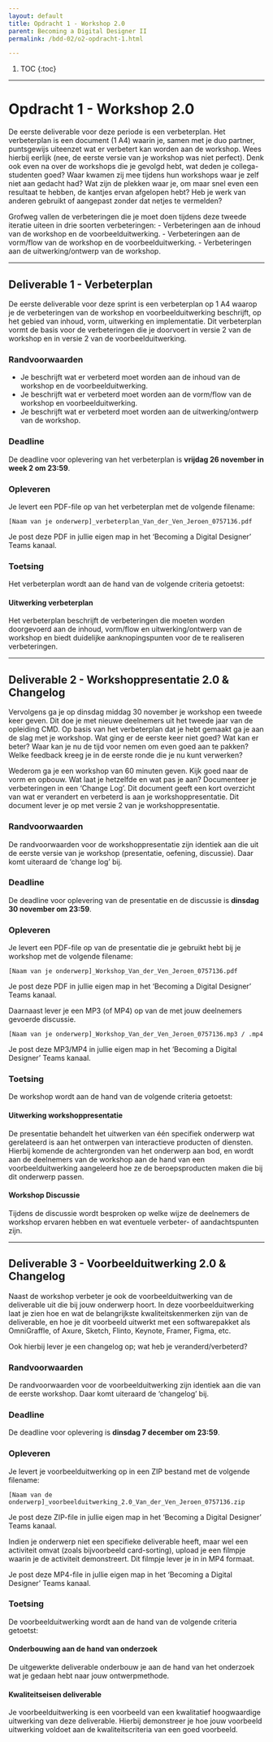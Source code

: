 ```yaml
---
layout: default
title: Opdracht 1 - Workshop 2.0
parent: Becoming a Digital Designer II
permalink: /bdd-02/o2-opdracht-1.html

---
```


1. TOC
{:toc}

---

# Opdracht 1 - Workshop 2.0

De eerste deliverable voor deze periode is een verbeterplan. Het verbeterplan is een document (1 A4) waarin je, samen met je duo partner, puntsgewijs uiteenzet wat er verbetert kan worden aan de workshop. Wees hierbij eerlijk (nee, de eerste versie van je workshop was niet perfect). Denk ook even na over de workshops die je gevolgd hebt, wat deden je collega-studenten goed? Waar kwamen zij mee tijdens hun workshops waar je zelf niet aan gedacht had? Wat zijn de plekken waar je, om maar snel even een resultaat te hebben, de kantjes ervan afgelopen hebt? Heb je werk van anderen gebruikt of aangepast zonder dat netjes te vermelden? 

Grofweg vallen de verbeteringen die je moet doen tijdens deze tweede iteratie uiteen in drie soorten verbeteringen: 
	- Verbeteringen aan de inhoud van de workshop en de voorbeelduitwerking. 
	- Verbeteringen aan de vorm/flow van de workshop en de voorbeelduitwerking.
	- Verbeteringen aan de uitwerking/ontwerp van de workshop. 

---

## Deliverable 1 - Verbeterplan 
De eerste deliverable voor deze sprint is een verbeterplan op 1 A4 waarop je de verbeteringen van de workshop en voorbeelduitwerking beschrijft, op het gebied van inhoud, vorm, uitwerking en implementatie. Dit verbeterplan vormt de basis voor de verbeteringen die je doorvoert in versie 2 van de workshop en in versie 2 van de voorbeelduitwerking. 

### Randvoorwaarden
- Je beschrijft wat er verbeterd moet worden aan de inhoud van de workshop en de voorbeelduitwerking.
- Je beschrijft wat er verbeterd moet worden aan de vorm/flow van de workshop en voorbeelduitwerking.
- Je beschrijft wat er verbeterd moet worden aan de uitwerking/ontwerp van de workshop.

### Deadline
De deadline voor oplevering van het verbeterplan is **vrijdag 26 november in week 2 om 23:59**.

### Opleveren
Je levert een PDF-file op van het verbeterplan met de volgende filename: 

`[Naam van je onderwerp]_verbeterplan_Van_der_Ven_Jeroen_0757136.pdf`

Je post deze PDF in jullie eigen map in het ‘Becoming a Digital Designer’ Teams kanaal. 

### Toetsing
Het verbeterplan wordt aan de hand van de volgende criteria getoetst: 

#### Uitwerking verbeterplan
Het verbeterplan beschrijft de verbeteringen die moeten worden doorgevoerd aan de inhoud, vorm/flow en uitwerking/ontwerp van de workshop en biedt duidelijke aanknopingspunten voor de te realiseren verbeteringen.

---

## Deliverable 2 - Workshoppresentatie 2.0 & Changelog
Vervolgens ga je op dinsdag middag 30 november je workshop een tweede keer geven. Dit doe je met nieuwe deelnemers uit het tweede jaar van de opleiding CMD. Op basis van het verbeterplan dat je hebt gemaakt ga je aan de slag met je workshop. Wat ging er de eerste keer niet goed? Wat kan er beter? Waar kan je nu de tijd voor nemen om even goed aan te pakken? Welke feedback kreeg je in de eerste ronde die je nu kunt verwerken?

Wederom ga je een workshop van 60 minuten geven. Kijk goed naar de vorm en opbouw. Wat laat je hetzelfde en wat pas je aan? Documenteer je verbeteringen in een ‘Change Log’. Dit document geeft een kort overzicht van wat er verandert en verbeterd is aan je workshoppresentatie. Dit document lever je op met versie 2 van je workshoppresentatie. 

### Randvoorwaarden
De randvoorwaarden voor de workshoppresentatie zijn identiek aan die uit de eerste versie van je workshop (presentatie, oefening, discussie). Daar komt uiteraard de ‘change log’ bij.

### Deadline
De deadline voor oplevering van de presentatie en de discussie is **dinsdag 30 november om 23:59**.

### Opleveren
Je levert een PDF-file op van de presentatie die je gebruikt hebt bij je workshop met de volgende filename: 

`[Naam van je onderwerp]_Workshop_Van_der_Ven_Jeroen_0757136.pdf`

Je post deze PDF in jullie eigen map in het ‘Becoming a Digital Designer’ Teams kanaal. 

Daarnaast lever je een MP3 (of MP4) op van de met jouw deelnemers gevoerde discussie. 

`[Naam van je onderwerp]_Workshop_Van_der_Ven_Jeroen_0757136.mp3 / .mp4`

Je post deze MP3/MP4 in jullie eigen map in het ‘Becoming a Digital Designer’ Teams kanaal.

### Toetsing
De workshop wordt aan de hand van de volgende criteria getoetst: 

#### Uitwerking workshoppresentatie 
De presentatie behandelt het uitwerken van één specifiek onderwerp wat gerelateerd is aan het ontwerpen van interactieve producten of diensten. Hierbij komende de achtergronden van het onderwerp aan bod, en wordt aan de deelnemers van de workshop aan de hand van een voorbeelduitwerking aangeleerd hoe ze de beroepsproducten maken die bij dit onderwerp passen. 

#### Workshop Discussie 
Tijdens de discussie wordt besproken op welke wijze de deelnemers de workshop ervaren hebben en wat eventuele verbeter- of aandachtspunten zijn. 

---

## Deliverable 3 - Voorbeelduitwerking 2.0 & Changelog 
Naast de workshop verbeter je ook de voorbeelduitwerking van de deliverable uit die bij jouw onderwerp hoort. In deze voorbeelduitwerking laat je zien hoe en wat de belangrijkste kwaliteitskenmerken zijn van de deliverable, en hoe je dit voorbeeld uitwerkt met een softwarepakket als OmniGraffle, of Axure, Sketch, Flinto, Keynote, Framer, Figma, etc.

Ook hierbij lever je een changelog op; wat heb je veranderd/verbeterd? 

### Randvoorwaarden 
De randvoorwaarden voor de voorbeelduitwerking zijn identiek aan die van de eerste workshop. Daar komt uiteraard de ‘changelog’ bij. 

### Deadline
De deadline voor oplevering is **dinsdag 7 december om 23:59**. 

### Opleveren
Je levert je voorbeelduitwerking op in een ZIP bestand met de volgende filename: 

`[Naam van de onderwerp]_voorbeelduitwerking_2.0_Van_der_Ven_Jeroen_0757136.zip`

Je post deze ZIP-file in jullie eigen map in het ‘Becoming a Digital Designer’ Teams kanaal. 

Indien je onderwerp niet een specifieke deliverable heeft, maar wel een activiteit omvat (zoals bijvoorbeeld card-sorting), upload je een filmpje waarin je de activiteit demonstreert. Dit filmpje lever je in in MP4 formaat. 

Je post deze MP4-file in jullie eigen map in het ‘Becoming a Digital Designer’ Teams kanaal.

### Toetsing
De voorbeelduitwerking wordt aan de hand van de volgende criteria getoetst: 

#### Onderbouwing aan de hand van onderzoek 
De uitgewerkte deliverable onderbouw je aan de hand van het onderzoek wat je gedaan hebt naar jouw ontwerpmethode. 

#### Kwaliteitseisen deliverable
Je voorbeelduitwerking is een voorbeeld van een kwalitatief hoogwaardige uitwerking van deze deliverable. Hierbij demonstreer je hoe jouw voorbeeld uitwerking voldoet aan de kwaliteitscriteria van een goed voorbeeld.